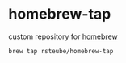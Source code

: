 # homebrew-tap

custom repository for [homebrew](https://brew.sh/)

```sh
brew tap rsteube/homebrew-tap
```

